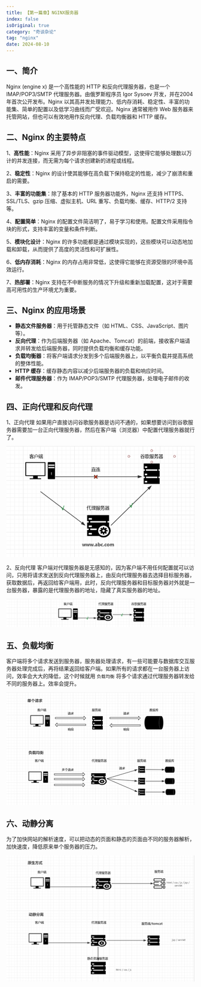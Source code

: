 ```yaml
---
title: 【第一篇章】NGINX服务器
index: false
isOriginal: true
category: "奇谈杂论"
tag: "nginx"
date: 2024-08-10
---
```


## 一、简介

Nginx (engine x) 是一个高性能的 HTTP 和反向代理服务器，也是一个 IMAP/POP3/SMTP 代理服务器。由俄罗斯程序员 Igor Sysoev 开发，并在2004年首次公开发布。Nginx 以其高并发处理能力、低内存消耗、稳定性、丰富的功能集、简单的配置以及低学习曲线而广受欢迎。Nginx 通常被用作 Web 服务器来托管网站，但也可以有效地用作反向代理、负载均衡器和 HTTP 缓存。

## 二、Nginx 的主要特点

1、**高性能**：Nginx 采用了异步非阻塞的事件驱动模型，这使得它能够处理数以万计的并发连接，而无需为每个请求创建新的进程或线程。

2、**稳定性**：Nginx 的设计使其能够在高负载下保持稳定的性能，减少了崩溃和重启的需要。

3、**丰富的功能集**：除了基本的 HTTP 服务器功能外，Nginx 还支持 HTTPS、SSL/TLS、gzip 压缩、虚拟主机、URL 重写、负载均衡、缓存、HTTP/2 支持等。

4、**配置简单**：Nginx 的配置文件简洁明了，易于学习和使用。配置文件采用指令块的形式，支持丰富的变量和条件判断。

5、**模块化设计**：Nginx 的许多功能都是通过模块实现的，这些模块可以动态地加载和卸载，从而提供了高度的灵活性和可扩展性。

6、**低内存消耗**：Nginx 的内存占用非常低，这使得它能够在资源受限的环境中高效运行。

7、**热部署**：Nginx 支持在不中断服务的情况下升级和重新加载配置，这对于需要高可用性的生产环境尤为重要。

## 三、Nginx 的应用场景

- **静态文件服务器**：用于托管静态文件（如 HTML、CSS、JavaScript、图片等）。
- **反向代理**：作为后端服务器（如 Apache、Tomcat）的前端，接收客户端请求并转发给后端服务器，同时提供负载均衡和缓存功能。
- **负载均衡器**：将客户端请求分发到多个后端服务器上，以平衡负载并提高系统的整体性能。
- **HTTP 缓存**：缓存静态内容以减少后端服务器的负载和响应时间。
- **邮件代理服务器**：作为 IMAP/POP3/SMTP 代理服务器，处理电子邮件的收发。

## 四、正向代理和反向代理

1、正向代理
如果用户直接访问谷歌服务器是访问不通的，如果想要访问到谷歌服务器需要加一台正向代理服务器，然后在客户端（浏览器）中配置代理服务器就行了。

![正向代理](./正向代理.png)

2、反向代理
客户端对代理服务器是无感知的，因为客户端不用任何配置就可以访问，只用将请求发送到反向代理服务器上，由反向代理服务器去选择目标服务器，获取数据后，再返回给客户端用，此时，反向代理服务器和目标服务器对外就是一台服务器，暴露的是代理服务器的地址，隐藏了真实服务器的地址。

![反向代理](./反向代理.png)

## 五、负载均衡

客户端将多个请求发送到服务器，服务器处理请求，有一些可能要与数据库交互服务器处理完成后，再将结果返回给客户端。如果所有的请求都在一台服务器上访问，效率会大大的降低，这个时候就用 `负载均衡` 将多个请求通过代理服务器转发给不同的服务器上。效率会提升。

![负载均衡](./负载均衡.png)

## 六、动静分离

为了加快网站的解析速度，可以把动态的页面和静态的页面由不同的服务器解析，加快速度，降低原来单个服务器的压力。

![动静分离](./动静分离.png)
